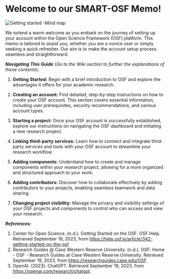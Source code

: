 # Welcome to our SMART-OSF Memo!

![Getting started -Mind map](https://github.com/rssalazarr1/SMART-OSF/blob/main/Images/OSF%20benefits_v1.2.0.jpg)

We extend a warm welcome as you embark on the journey of setting up your account within the Open Science Framework (OSF) platform. This memo is tailored to assist you, whether you are a novice user or simply seeking a quick refresher. Our aim is to make the account setup process seamless and straightforward. 

**_Navigating This Guide_** (_Go to the Wiki section to further the explanations of these contents_):

1.  **Getting Started:** Begin with a brief introduction to OSF and explore the advantages it offers for your academic research.

2.  **Creating an account:** Find detailed, step-by-step instructions on how to create your OSF account. This section covers essential information, including user prerequisites, security recommendations, and various account types.

3.  **Starting a project:** Once your OSF account is successfully established, explore our instructions on navigating the OSF dashboard and initiating a new research project.

4. **Linking third-party services:** Learn how to connect and integrate third-party services and tools with your OSF account to streamline your research workflow.

5. **Adding components:** Understand how to create and manage components within your research project, allowing for a more organized and structured approach to your work.

6. **Adding contributors:** Discover how to collaborate effectively by adding contributors to your projects, enabling seamless teamwork and data sharing.

7. **Changing project visibility:** Manage the privacy and visibility settings of your OSF projects and components to control who can access and view your research.

**_References:_**

1. Center for Open Science. (n.d.). Getting Started on the OSF. OSF Help. Retrieved September 19, 2023, from https://help.osf.io/article/342-getting-started-on-the-osf
2. Research Guides @ Case Western Reserve University. (n.d.). OSF: Home - OSF - Research Guides at Case Western Reserve University. Retrieved September 19, 2023, from https://researchguides.case.edu/OSF
3. OpenAI. (2023). ChatGPT. Retrieved September 19, 2023, from https://openai.com/research/chatgpt. 
